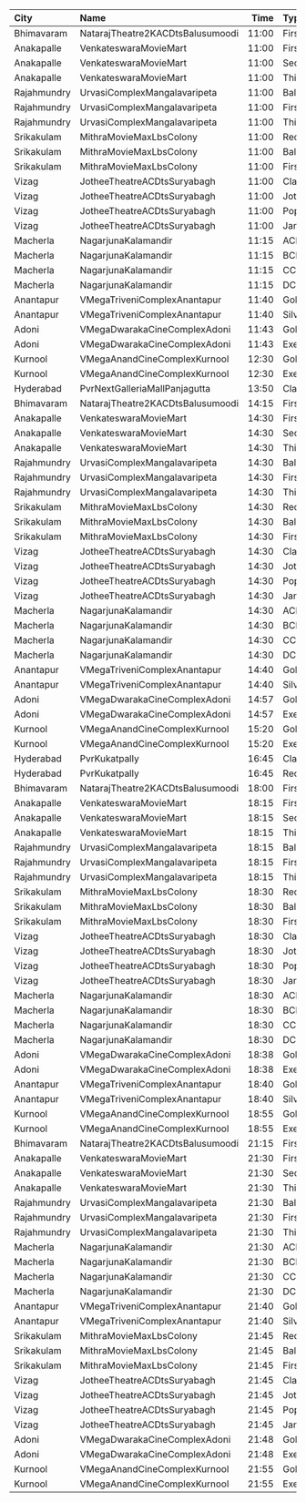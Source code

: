 | City        | Name                             |  Time | Type          | Price | Capacity | Booked |
| :---------- | :------------------------------- | ----: | :------------ | ----: | -------: | -----: |
| Bhimavaram  | NatarajTheatre2KACDtsBalusumoodi | 11:00 | FirstClass    |   70₹ |      220 |      2 |
| Anakapalle  | VenkateswaraMovieMart            | 11:00 | FirstClass    |  112₹ |      298 |    168 |
| Anakapalle  | VenkateswaraMovieMart            | 11:00 | SecondClass   |   67₹ |       17 |     17 |
| Anakapalle  | VenkateswaraMovieMart            | 11:00 | ThirdClass    |   44₹ |       99 |     49 |
| Rajahmundry | UrvasiComplexMangalavaripeta     | 11:00 | Balcony       |  100₹ |      352 |    112 |
| Rajahmundry | UrvasiComplexMangalavaripeta     | 11:00 | FirstClass    |   60₹ |      191 |     60 |
| Rajahmundry | UrvasiComplexMangalavaripeta     | 11:00 | ThirdClass    |   40₹ |      128 |     39 |
| Srikakulam  | MithraMovieMaxLbsColony          | 11:00 | Recliners     |  112₹ |       36 |     36 |
| Srikakulam  | MithraMovieMaxLbsColony          | 11:00 | Balcony       |  112₹ |      264 |    213 |
| Srikakulam  | MithraMovieMaxLbsColony          | 11:00 | FirstClass    |  100₹ |       26 |     26 |
| Vizag       | JotheeTheatreACDtsSuryabagh      | 11:00 | ClassCircle   |  112₹ |      288 |     26 |
| Vizag       | JotheeTheatreACDtsSuryabagh      | 11:00 | JotheeCircle  |   67₹ |      236 |      3 |
| Vizag       | JotheeTheatreACDtsSuryabagh      | 11:00 | PopularCircle |   67₹ |       92 |     32 |
| Vizag       | JotheeTheatreACDtsSuryabagh      | 11:00 | JanathaCircle |   44₹ |      167 |      0 |
| Macherla    | NagarjunaKalamandir              | 11:15 | AClass        |  100₹ |       56 |     56 |
| Macherla    | NagarjunaKalamandir              | 11:15 | BClass        |   70₹ |      127 |    127 |
| Macherla    | NagarjunaKalamandir              | 11:15 | CClass        |   50₹ |      138 |    138 |
| Macherla    | NagarjunaKalamandir              | 11:15 | DClass        |   50₹ |      100 |    100 |
| Anantapur   | VMegaTriveniComplexAnantapur     | 11:40 | Gold          |  110₹ |      188 |     95 |
| Anantapur   | VMegaTriveniComplexAnantapur     | 11:40 | Silver        |   70₹ |       40 |     25 |
| Adoni       | VMegaDwarakaCineComplexAdoni     | 11:43 | Gold          |  110₹ |      142 |      0 |
| Adoni       | VMegaDwarakaCineComplexAdoni     | 11:43 | Executive     |   70₹ |       66 |      0 |
| Kurnool     | VMegaAnandCineComplexKurnool     | 12:30 | Gold          |  110₹ |      152 |      0 |
| Kurnool     | VMegaAnandCineComplexKurnool     | 12:30 | Executive     |   70₹ |       48 |      2 |
| Hyderabad   | PvrNextGalleriaMallPanjagutta    | 13:50 | Classic       |  150₹ |      145 |     46 |
| Bhimavaram  | NatarajTheatre2KACDtsBalusumoodi | 14:15 | FirstClass    |   70₹ |      220 |      0 |
| Anakapalle  | VenkateswaraMovieMart            | 14:30 | FirstClass    |  112₹ |      298 |    168 |
| Anakapalle  | VenkateswaraMovieMart            | 14:30 | SecondClass   |   67₹ |       17 |     17 |
| Anakapalle  | VenkateswaraMovieMart            | 14:30 | ThirdClass    |   44₹ |       99 |     49 |
| Rajahmundry | UrvasiComplexMangalavaripeta     | 14:30 | Balcony       |  100₹ |      352 |    112 |
| Rajahmundry | UrvasiComplexMangalavaripeta     | 14:30 | FirstClass    |   60₹ |      191 |     60 |
| Rajahmundry | UrvasiComplexMangalavaripeta     | 14:30 | ThirdClass    |   40₹ |      128 |     39 |
| Srikakulam  | MithraMovieMaxLbsColony          | 14:30 | Recliners     |  112₹ |       36 |     36 |
| Srikakulam  | MithraMovieMaxLbsColony          | 14:30 | Balcony       |  112₹ |      264 |    213 |
| Srikakulam  | MithraMovieMaxLbsColony          | 14:30 | FirstClass    |  100₹ |       26 |     26 |
| Vizag       | JotheeTheatreACDtsSuryabagh      | 14:30 | ClassCircle   |  112₹ |      288 |     52 |
| Vizag       | JotheeTheatreACDtsSuryabagh      | 14:30 | JotheeCircle  |   67₹ |      236 |     34 |
| Vizag       | JotheeTheatreACDtsSuryabagh      | 14:30 | PopularCircle |   67₹ |       92 |     32 |
| Vizag       | JotheeTheatreACDtsSuryabagh      | 14:30 | JanathaCircle |   44₹ |      167 |      0 |
| Macherla    | NagarjunaKalamandir              | 14:30 | AClass        |  100₹ |       56 |      0 |
| Macherla    | NagarjunaKalamandir              | 14:30 | BClass        |   70₹ |      127 |      0 |
| Macherla    | NagarjunaKalamandir              | 14:30 | CClass        |   50₹ |      138 |    138 |
| Macherla    | NagarjunaKalamandir              | 14:30 | DClass        |   50₹ |      100 |    100 |
| Anantapur   | VMegaTriveniComplexAnantapur     | 14:40 | Gold          |  110₹ |      188 |     97 |
| Anantapur   | VMegaTriveniComplexAnantapur     | 14:40 | Silver        |   70₹ |       40 |     24 |
| Adoni       | VMegaDwarakaCineComplexAdoni     | 14:57 | Gold          |  110₹ |      142 |      0 |
| Adoni       | VMegaDwarakaCineComplexAdoni     | 14:57 | Executive     |   70₹ |       66 |      0 |
| Kurnool     | VMegaAnandCineComplexKurnool     | 15:20 | Gold          |  110₹ |      152 |      0 |
| Kurnool     | VMegaAnandCineComplexKurnool     | 15:20 | Executive     |   70₹ |       48 |      0 |
| Hyderabad   | PvrKukatpally                    | 16:45 | Classic       |  150₹ |      135 |    105 |
| Hyderabad   | PvrKukatpally                    | 16:45 | Recliner      |  350₹ |        9 |      6 |
| Bhimavaram  | NatarajTheatre2KACDtsBalusumoodi | 18:00 | FirstClass    |   70₹ |      220 |      0 |
| Anakapalle  | VenkateswaraMovieMart            | 18:15 | FirstClass    |  112₹ |      298 |    168 |
| Anakapalle  | VenkateswaraMovieMart            | 18:15 | SecondClass   |   67₹ |       17 |     17 |
| Anakapalle  | VenkateswaraMovieMart            | 18:15 | ThirdClass    |   44₹ |       99 |     49 |
| Rajahmundry | UrvasiComplexMangalavaripeta     | 18:15 | Balcony       |  100₹ |      352 |    114 |
| Rajahmundry | UrvasiComplexMangalavaripeta     | 18:15 | FirstClass    |   60₹ |      191 |     60 |
| Rajahmundry | UrvasiComplexMangalavaripeta     | 18:15 | ThirdClass    |   40₹ |      128 |     39 |
| Srikakulam  | MithraMovieMaxLbsColony          | 18:30 | Recliners     |  112₹ |       36 |     36 |
| Srikakulam  | MithraMovieMaxLbsColony          | 18:30 | Balcony       |  112₹ |      264 |    213 |
| Srikakulam  | MithraMovieMaxLbsColony          | 18:30 | FirstClass    |  100₹ |       26 |     26 |
| Vizag       | JotheeTheatreACDtsSuryabagh      | 18:30 | ClassCircle   |  112₹ |      288 |     52 |
| Vizag       | JotheeTheatreACDtsSuryabagh      | 18:30 | JotheeCircle  |   67₹ |      236 |     30 |
| Vizag       | JotheeTheatreACDtsSuryabagh      | 18:30 | PopularCircle |   67₹ |       92 |     32 |
| Vizag       | JotheeTheatreACDtsSuryabagh      | 18:30 | JanathaCircle |   44₹ |      167 |     39 |
| Macherla    | NagarjunaKalamandir              | 18:30 | AClass        |  100₹ |       56 |      0 |
| Macherla    | NagarjunaKalamandir              | 18:30 | BClass        |   70₹ |      127 |      0 |
| Macherla    | NagarjunaKalamandir              | 18:30 | CClass        |   50₹ |      138 |    138 |
| Macherla    | NagarjunaKalamandir              | 18:30 | DClass        |   50₹ |      100 |    100 |
| Adoni       | VMegaDwarakaCineComplexAdoni     | 18:38 | Gold          |  110₹ |      142 |      3 |
| Adoni       | VMegaDwarakaCineComplexAdoni     | 18:38 | Executive     |   70₹ |       66 |      0 |
| Anantapur   | VMegaTriveniComplexAnantapur     | 18:40 | Gold          |  110₹ |      188 |     94 |
| Anantapur   | VMegaTriveniComplexAnantapur     | 18:40 | Silver        |   70₹ |       40 |     26 |
| Kurnool     | VMegaAnandCineComplexKurnool     | 18:55 | Gold          |  110₹ |      152 |      2 |
| Kurnool     | VMegaAnandCineComplexKurnool     | 18:55 | Executive     |   70₹ |       48 |      0 |
| Bhimavaram  | NatarajTheatre2KACDtsBalusumoodi | 21:15 | FirstClass    |   70₹ |      220 |      0 |
| Anakapalle  | VenkateswaraMovieMart            | 21:30 | FirstClass    |  112₹ |      298 |    168 |
| Anakapalle  | VenkateswaraMovieMart            | 21:30 | SecondClass   |   67₹ |       17 |     17 |
| Anakapalle  | VenkateswaraMovieMart            | 21:30 | ThirdClass    |   44₹ |       99 |     49 |
| Rajahmundry | UrvasiComplexMangalavaripeta     | 21:30 | Balcony       |  100₹ |      352 |    112 |
| Rajahmundry | UrvasiComplexMangalavaripeta     | 21:30 | FirstClass    |   60₹ |      191 |     60 |
| Rajahmundry | UrvasiComplexMangalavaripeta     | 21:30 | ThirdClass    |   40₹ |      128 |     39 |
| Macherla    | NagarjunaKalamandir              | 21:30 | AClass        |  100₹ |       56 |      0 |
| Macherla    | NagarjunaKalamandir              | 21:30 | BClass        |   70₹ |      127 |      0 |
| Macherla    | NagarjunaKalamandir              | 21:30 | CClass        |   50₹ |      138 |    138 |
| Macherla    | NagarjunaKalamandir              | 21:30 | DClass        |   50₹ |      100 |    100 |
| Anantapur   | VMegaTriveniComplexAnantapur     | 21:40 | Gold          |  110₹ |      188 |     95 |
| Anantapur   | VMegaTriveniComplexAnantapur     | 21:40 | Silver        |   70₹ |       40 |     27 |
| Srikakulam  | MithraMovieMaxLbsColony          | 21:45 | Recliners     |  112₹ |       36 |     36 |
| Srikakulam  | MithraMovieMaxLbsColony          | 21:45 | Balcony       |  112₹ |      264 |    213 |
| Srikakulam  | MithraMovieMaxLbsColony          | 21:45 | FirstClass    |  100₹ |       26 |     26 |
| Vizag       | JotheeTheatreACDtsSuryabagh      | 21:45 | ClassCircle   |  112₹ |      288 |     18 |
| Vizag       | JotheeTheatreACDtsSuryabagh      | 21:45 | JotheeCircle  |   67₹ |      236 |      2 |
| Vizag       | JotheeTheatreACDtsSuryabagh      | 21:45 | PopularCircle |   67₹ |       92 |      0 |
| Vizag       | JotheeTheatreACDtsSuryabagh      | 21:45 | JanathaCircle |   44₹ |      167 |      0 |
| Adoni       | VMegaDwarakaCineComplexAdoni     | 21:48 | Gold          |  110₹ |      142 |      0 |
| Adoni       | VMegaDwarakaCineComplexAdoni     | 21:48 | Executive     |   70₹ |       66 |      0 |
| Kurnool     | VMegaAnandCineComplexKurnool     | 21:55 | Gold          |  110₹ |      152 |      0 |
| Kurnool     | VMegaAnandCineComplexKurnool     | 21:55 | Executive     |   70₹ |       48 |      0 |